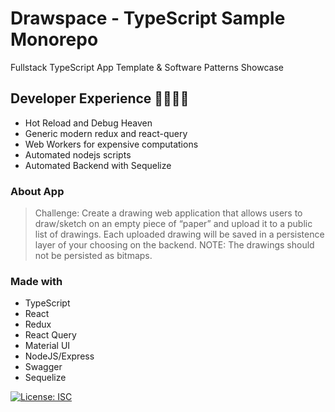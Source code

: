 # Drawspace - TypeScript Sample Monorepo

Fullstack TypeScript App Template & Software Patterns Showcase

## Developer Experience 🙌💕😎✨

- Hot Reload and Debug Heaven
- Generic modern redux and react-query
- Web Workers for expensive computations
- Automated nodejs scripts
- Automated Backend with Sequelize

### About App

> Challenge: Create a drawing web application that allows users to draw/sketch on an empty piece of “paper” and upload it to a public list of drawings.
> Each uploaded drawing will be saved in a persistence layer of your choosing on the backend.
> NOTE: The drawings should not be persisted as bitmaps.

### Made with

- TypeScript
- React
- Redux
- React Query
- Material UI
- NodeJS/Express
- Swagger
- Sequelize

[![License: ISC](https://img.shields.io/badge/License-ISC-blue.svg)](https://opensource.org/licenses/ISC)
